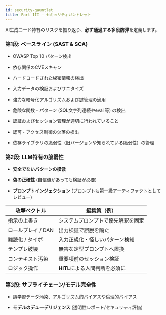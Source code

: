 ```yaml
---
id: security-gauntlet
title: Part III – セキュリティガントレット
---
```


AI生成コード特有のリスクを振り返り、**必ず通過する多段防弾**を定義します。

### 第1段: ベースライン (SAST & SCA)

- OWASP Top 10 パターン検出

- 依存関係のCVEスキャン

- ハードコードされた秘密情報の検出

- 入力データの検証およびサニタイズ

- 強力な暗号化アルゴリズムおよび鍵管理の適用

- 危険な関数・パターン (SQL文字列連続やeval 等) の検出

- 認証およびセッション管理が適切に行われていること

- 認可・アクセス制御の欠落の検出

- 依存ライブラリの脆弱性（旧バージョンや知られている脆弱性）の管理

### 第2段: LLM特有の脆弱性

- **安全でないパターンの模倣**

- **偽の正確性** (自信値があっても検証が必要)

- **プロンプトインジェクション** (プロンプトも第一級アーティファクトとしてレビュー)

| 攻撃ベクトル | 編集策（例） |
|---|---|
| 指示の上書き | システムプロンプトで優先解釈を固定 |
| ロールプレイ / DAN | 出力検証で誤脫を隔た |
| 難読化 / タイボ | 入力正規化・怪しいパターン検知 |
| テンプレ破壊 | 無害な定型プロンプトへ置換 |
| コンテキスト汚染 | 重要項前のセッション検証 |
| ロジック操作 | **HITL**による人間判断を必須に |

### 第3段: サプライチェーン/モデル完全性

- 誤学習データ汚染、アルゴリズム的バイアスや倫理的バイアス

- **モデルのデューデリジェンス** (透明性レポート/セキュリティ評価)
